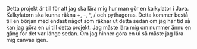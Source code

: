 Detta projekt är till för att jag ska lära mig hur man gör en kalkylator i Java.
Kalkylatorn ska kunna räkna +, -, *, / och pythagoras.
Detta kommer bestå till en början med endast något som räknar ut detta sedan om jag har tid så kan jag göra en ui till detta projekt.
Jag måste lära mig om nummer ännu en gång för det var länge sedan. Om jag hinner göra en ui så måste jag lära mig canvas igen.